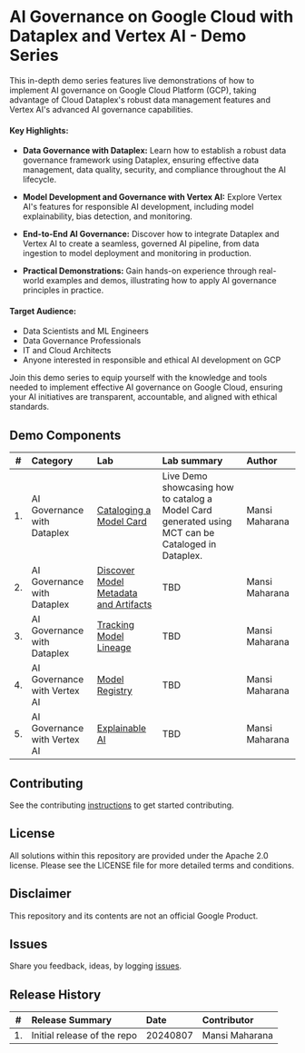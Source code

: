 # AI Governance on Google Cloud with Dataplex and Vertex AI - Demo Series

This in-depth demo series features live demonstrations of how to implement AI governance on Google Cloud Platform (GCP), taking advantage of Cloud Dataplex's robust data management features and Vertex AI's advanced AI governance capabilities.

#### Key Highlights:

- **Data Governance with Dataplex:** Learn how to establish a robust data governance framework using Dataplex, ensuring effective data management, data quality, security, and compliance throughout the AI lifecycle.

- **Model Development and Governance with Vertex AI:** Explore Vertex AI's features for responsible AI development, including model explainability, bias detection, and monitoring.
- **End-to-End AI Governance:**  Discover how to integrate Dataplex and Vertex AI to create a seamless, governed AI pipeline, from data ingestion to model deployment and monitoring in production.
- **Practical Demonstrations:**  Gain hands-on experience through real-world examples and demos, illustrating how to apply AI governance principles in practice.


#### Target Audience:

- Data Scientists and ML Engineers
- Data Governance Professionals
- IT and Cloud Architects
- Anyone interested in responsible and ethical AI development on GCP

Join this demo series to equip yourself with the knowledge and tools needed to implement effective AI governance on Google Cloud, ensuring your AI initiatives are transparent, accountable, and aligned with ethical standards.

## Demo Components

| # | Category | Lab | Lab summary | Author |
| -- | :-- | :--- | :--- |:--- |
| 1. | AI Governance with Dataplex | [Cataloging a Model Card](/notebooks/AI_Governance_with_Dataplex_Demo_Series_Cataloging_a_model_card_.ipynb)| Live Demo showcasing how to catalog a Model Card generated using MCT can be Cataloged in Dataplex.| Mansi Maharana|
| 2. | AI Governance with Dataplex | [Discover Model Metadata and Artifacts]()| TBD | Mansi Maharana |
| 3. | AI Governance with Dataplex | [Tracking Model Lineage]()| TBD | Mansi Maharana |
| 4. |AI Governance with Vertex AI | [Model Registry]() | TBD | Mansi Maharana |
| 5. |AI Governance with Vertex AI| [Explainable AI]() | TBD | Mansi Maharana |


## Contributing
See the contributing [instructions](CONTRIBUTING.md) to get started contributing.

## License
All solutions within this repository are provided under the Apache 2.0 license. Please see the LICENSE file for more detailed terms and conditions.

## Disclaimer
This repository and its contents are not an official Google Product.

## Issues
Share you feedback, ideas, by logging [issues](../../issues).

## Release History

| # | Release Summary | Date |  Contributor |
| -- | :--- | :--- |:--- |
| 1. |Initial release of the repo| 20240807 | Mansi Maharana|
